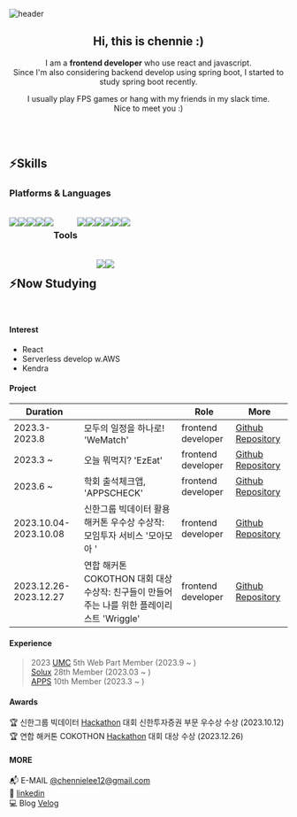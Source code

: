 
![header](https://capsule-render.vercel.app/api?type=waving&color=timeGradient&text=Welcome%20to%20chennie's%20GitHub%20👋&animation=twinkling&fontSize=35&fontAlignY=40&fontAlign=50&height=200)
<div align="center">
 <h2>Hi, this is chennie :) </h2>
  
I am a <b>frontend developer</b> who use react and javascript. <br>
Since I'm also considering backend develop using spring boot, I started to study spring boot recently.

I usually play FPS games or hang with my friends in my slack time. <br>
Nice to meet you :)
</div>

<br> <br>

<h2>⚡Skills </h2>
<h3>Platforms & Languages </h3>
<br>

<div style="display:flex; flex-direction:row;">

  <img src="https://img.shields.io/badge/React-61DAFB?style=flat-square&logo=React&logoColor=white"/>
  <img src="https://img.shields.io/badge/Python-3776AB?style=flat-square&logo=Python&logoColor=white"/>
  <img src="https://img.shields.io/badge/JavaScript-F7DF1E?style=flat-square&logo=JavaScript&logoColor=black"/>
  <img src="https://img.shields.io/badge/CSS3-1572B6?style=flat-square&logo=CSS3&logoColor=white"/>
  <img src="https://img.shields.io/badge/C-A8B9CC?style=flat-square&logo=C&logoColor=white"/>
<h3>Tools </h3>
    <img src="https://img.shields.io/badge/Vite-646CFF?style=flat-square&logo=Vite&logoColor=white"/>
    <img src="https://img.shields.io/badge/Git-181717?style=flat-square&logo=Git&logoColor=white"/>
    <img src="https://img.shields.io/badge/Firebase-FFCA28?style=flat-square&logo=Firebase&logoColor=black"/>
    <img src="https://img.shields.io/badge/Figma-F24E1E?style=flat-square&logo=Figma&logoColor=white"/>
    <img src="https://img.shields.io/badge/Discord-5865F2?style=flat-square&logo=Discord&logoColor=white"/>
    <img src="https://img.shields.io/badge/Slack-4A154B?style=flat-square&logo=Slack&logoColor=white"/>
    
</div>
<br>
<div style="display:flex; flex-direction:row;">
<h2>⚡Now Studying </h2>
<img src="https://img.shields.io/badge/Spring-6DB33F?style=flat-square&logo=Spring&logoColor=white"/>
<img src="https://img.shields.io/badge/SpringBoot-6DB33F?style=flat-square&logo=SpringBoot&logoColor=white"/>
</div>
<br>

#### Interest
- React 
- Serverless develop w.AWS
- Kendra 

#### Project
| Duration                  |        | Role              | More                                      |
|---------------------------|--------|-------------------|---------------------------------------------|
| 2023.3- 2023.8  | 모두의 일정을 하나로! 'WeMatch' | frontend developer |[Github Repository](https://github.com/sm-solux/28th_1_WeMatch_WeMatch_Front) |
| 2023.3 ~ | 오늘 뭐먹지? 'EzEat' | frontend developer | [Github Repository](https://github.com/APPS-sookmyung/2023-EzEat) |
| 2023.6 ~ | 학회 출석체크앱, 'APPSCHECK' | frontend developer | [Github Repository](https://github.com/APPS-sookmyung/2023-AppsCheck) |
| 2023.10.04- 2023.10.08  | 신한그룹 빅데이터 활용 해커톤 우수상 수상작: 모임투자 서비스 '모아모아 ' | frontend developer | [Github Repository](https://github.com/market-capitalization/moamoa-front) |
| 2023.12.26- 2023.12.27  | 연합 해커톤 COKOTHON 대회 대상 수상작: 친구들이 만들어주는 나를 위한 플레이리스트 'Wriggle' | frontend developer | [Github Repository](https://github.com/Cokothon-T4F1) |

#### Experience

> 2023
[UMC](https://github.com/UMC-SMWU) 5th Web Part Member (2023.9 ~ ) <br>
[Solux](https://github.com/sm-solux) 28th Member (2023.03 ~ ) <br>
[APPS](https://github.com/APPS-sookmyung) 10th Member (2023.3 ~ )

#### Awards 
🏆 신한그룹 빅데이터 [Hackathon](https://github.com/market-capitalization) 대회 신한투자증권 부문 우수상 수상 (2023.10.12) <br>
🏆 연합 해커톤 COKOTHON [Hackathon](https://github.com/Cokothon-T4F1) 대회 대상 수상 (2023.12.26)



#### MORE
📬 E-MAIL [@chennielee12@gmail.com](mailto:chennielee12@gmail.com) <br>
🔭 [linkedin](https://www.linkedin.com/in/chennielee/) <br>
💻 Blog [Velog](https://velog.io/@chennielee)

